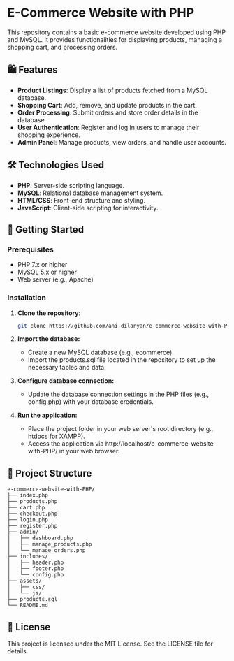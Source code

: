 # E-Commerce Website with PHP

This repository contains a basic e-commerce website developed using PHP and MySQL. It provides functionalities for displaying products, managing a shopping cart, and processing orders.

## 🛍️ Features

- **Product Listings**: Display a list of products fetched from a MySQL database.
- **Shopping Cart**: Add, remove, and update products in the cart.
- **Order Processing**: Submit orders and store order details in the database.
- **User Authentication**: Register and log in users to manage their shopping experience.
- **Admin Panel**: Manage products, view orders, and handle user accounts.

## 🛠️ Technologies Used

- **PHP**: Server-side scripting language.
- **MySQL**: Relational database management system.
- **HTML/CSS**: Front-end structure and styling.
- **JavaScript**: Client-side scripting for interactivity.

## 🚀 Getting Started

### Prerequisites

- PHP 7.x or higher
- MySQL 5.x or higher
- Web server (e.g., Apache)

### Installation

1. **Clone the repository**:

   ```bash
   git clone https://github.com/ani-dilanyan/e-commerce-website-with-PHP.git
2. **Import the database:**

    - Create a new MySQL database (e.g., ecommerce).
    - Import the products.sql file located in the repository to set up the necessary tables and data.

3. **Configure database connection:**

    - Update the database connection settings in the PHP files (e.g., config.php) with your database credentials.

4. **Run the application:**

    - Place the project folder in your web server's root directory (e.g., htdocs for XAMPP).
    - Access the application via http://localhost/e-commerce-website-with-PHP/ in your web browser.
  
## 📁 Project Structure
```pgsql
e-commerce-website-with-PHP/
├── index.php
├── products.php
├── cart.php
├── checkout.php
├── login.php
├── register.php
├── admin/
│   ├── dashboard.php
│   ├── manage_products.php
│   └── manage_orders.php
├── includes/
│   ├── header.php
│   ├── footer.php
│   └── config.php
├── assets/
│   ├── css/
│   └── js/
├── products.sql
└── README.md
```

## 📄 License
This project is licensed under the MIT License. See the LICENSE file for details.
